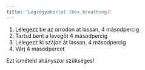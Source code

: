 ```yaml
---
title: 'Légzőgyakorlat (box breathing)'
--- 
```

1. Lélegezz be az orrodon át lassan, 4 másodpercig
2. Tartsd bent a levegőt 4 másodpercig
3. Lélegezz ki szájon át lassan, 4 másodpercig
4. Várj 4 másodpercet

Ezt ismételd ahányszor szükséges!